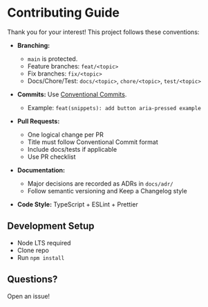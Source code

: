 # Contributing Guide

Thank you for your interest! This project follows these conventions:

- **Branching:**
  - `main` is protected.
  - Feature branches: `feat/<topic>`
  - Fix branches: `fix/<topic>`
  - Docs/Chore/Test: `docs/<topic>`, `chore/<topic>`, `test/<topic>`

- **Commits:** Use [Conventional Commits](https://www.conventionalcommits.org/).
  - Example: `feat(snippets): add button aria-pressed example`

- **Pull Requests:**
  - One logical change per PR
  - Title must follow Conventional Commit format
  - Include docs/tests if applicable
  - Use PR checklist

- **Documentation:**
  - Major decisions are recorded as ADRs in `docs/adr/`
  - Follow semantic versioning and Keep a Changelog style

- **Code Style:** TypeScript + ESLint + Prettier

## Development Setup

- Node LTS required
- Clone repo
- Run `npm install`

## Questions?

Open an issue!
